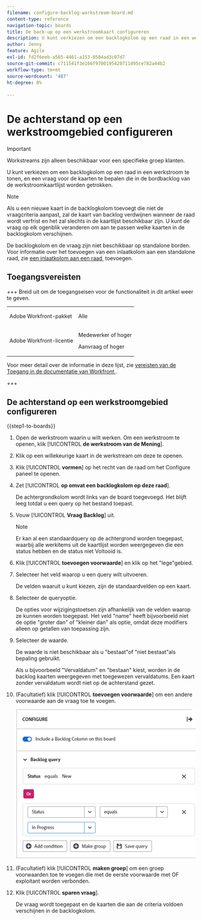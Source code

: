 ```yaml
---
filename: configure-backlog-workstream-board.md
content-type: reference
navigation-topic: boards
title: De back-up op een werkstroomkaart configureren
description: U kunt verkiezen om een backlogkolom op een raad in een werkstroom te tonen, en een vraag voor de kaarten te bepalen die in de bordbacklog van de werkstroomkaartlijst worden getrokken.
author: Jenny
feature: Agile
exl-id: fd2f6eeb-a565-4461-a153-0504ad3c07d7
source-git-commit: c711541f3e166f9700195420711d95ce782a44b2
workflow-type: tm+mt
source-wordcount: '487'
ht-degree: 0%

---
```


# De achterstand op een werkstroomgebied configureren

>[!IMPORTANT]
>
>Workstreams zijn alleen beschikbaar voor een specifieke groep klanten.

U kunt verkiezen om een backlogkolom op een raad in een werkstroom te tonen, en een vraag voor de kaarten te bepalen die in de bordbacklog van de werkstroomkaartlijst worden getrokken.

>[!NOTE]
>
>Als u een nieuwe kaart in de backlogkolom toevoegt die niet de vraagcriteria aanpast, zal de kaart van backlog verdwijnen wanneer de raad wordt verfrist en het zal slechts in de kaartlijst beschikbaar zijn. U kunt de vraag op elk ogenblik veranderen om aan te passen welke kaarten in de backlogkolom verschijnen.

De backlogkolom en de vraag zijn niet beschikbaar op standalone borden. Voor informatie over het toevoegen van een inlaatkolom aan een standalone raad, zie [&#x200B; een inlaatkolom aan een raad &#x200B;](/help/quicksilver/agile/use-boards-agile-planning-tools/add-intake-column-to-board.md) toevoegen.

## Toegangsvereisten

+++ Breid uit om de toegangseisen voor de functionaliteit in dit artikel weer te geven.

<table style="table-layout:auto"> 
 <col> 
 <col> 
 <tbody> 
  <tr> 
   <td role="rowheader">Adobe Workfront-pakket</td> 
   <td> <p>Alle</p> </td> 
  </tr> 
  <tr> 
   <td role="rowheader">Adobe Workfront-licentie</td> 
   <td> 
   <p>Medewerker of hoger</p> 
   <p>Aanvraag of hoger</p>
   </td> 
  </tr> 
 </tbody> 
</table>

Voor meer detail over de informatie in deze lijst, zie [&#x200B; vereisten van de Toegang in de documentatie van Workfront &#x200B;](/help/quicksilver/administration-and-setup/add-users/access-levels-and-object-permissions/access-level-requirements-in-documentation.md).

+++

## De achterstand op een werkstroomgebied configureren

{{step1-to-boards}}

1. Open de werkstroom waarin u wilt werken. Om een werkstroom te openen, klik [!UICONTROL **de werkstroom van de Mening**].
1. Klik op een willekeurige kaart in de werkstream om deze te openen.
1. Klik [!UICONTROL **vormen**] op het recht van de raad om het Configure paneel te openen.
1. Zet [!UICONTROL **op omvat een backlogkolom op deze raad**].

   De achtergrondkolom wordt links van de board toegevoegd. Het blijft leeg totdat u een query op het bestand toepast.

1. Vouw [!UICONTROL **Vraag Backlog**] uit.

   >[!NOTE]
   >
   >Er kan al een standaardquery op de achtergrond worden toegepast, waarbij alle werkitems uit de kaartlijst worden weergegeven die een status hebben en de status niet Voltooid is.

1. Klik [!UICONTROL **toevoegen voorwaarde**] en klik op het &quot;lege&quot;gebied.
1. Selecteer het veld waarop u een query wilt uitvoeren.

   De velden waaruit u kunt kiezen, zijn de standaardvelden op een kaart.

1. Selecteer de queryoptie.

   De opties voor wijzigingstoetsen zijn afhankelijk van de velden waarop ze kunnen worden toegepast. Het veld &quot;name&quot; heeft bijvoorbeeld niet de optie &quot;groter dan&quot; of &quot;kleiner dan&quot; als optie, omdat deze modifiers alleen op getallen van toepassing zijn.

1. Selecteer de waarde.

   De waarde is niet beschikbaar als u &quot;bestaat&quot;of &quot;niet bestaat&quot;als bepaling gebruikt.

   Als u bijvoorbeeld &quot;Vervaldatum&quot; en &quot;bestaan&quot; kiest, worden in de backlog kaarten weergegeven met toegewezen vervaldatums. Een kaart zonder vervaldatum wordt niet op de achterstand gezet.

1. (Facultatief) klik [!UICONTROL **toevoegen voorwaarde**] om een andere voorwaarde aan de vraag toe te voegen.

   ![&#x200B; Backlog vraag &#x200B;](assets/backlog-query-wrkstrm-board.png)

1. (Facultatief) klik [!UICONTROL **maken groep**] om een groep voorwaarden toe te voegen die met de eerste voorwaarde met OF exploitant worden verbonden.
1. Klik [!UICONTROL **sparen vraag**].

   De vraag wordt toegepast en de kaarten die aan de criteria voldoen verschijnen in de backlogkolom.
